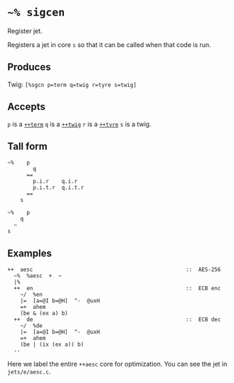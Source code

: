`~% sigcen`
===========

Register jet.

Registers a jet in core `s` so that it can be called when that code is run.

Produces
--------

Twig: `[%sgcn p=term q=twig r=tyre s=twig]`

Accepts
-------

`p` is a [`++term`]() `q` is a [`++twig`]() `r` is a [`++tyre`]() `s` is a
twig.

Tall form
---------

    ~%    p
            q
          ==
            p.i.r    q.i.r
            p.i.t.r  q.i.t.r
          ==
        s

    ~%    p
        q
      ~
    s


Examples
--------

    ++  aesc                                                ::  AES-256
      ~%  %aesc  +  ~
      |%
      ++  en                                                ::  ECB enc
        ~/  %en
        |=  [a=@I b=@H]  ^-  @uxH
        =+  ahem
        (be & (ex a) b)
      ++  de                                                ::  ECB dec
        ~/  %de
        |=  [a=@I b=@H]  ^-  @uxH
        =+  ahem
        (be | (ix (ex a)) b)
      --

Here we label the entire `++aesc` core for optimization. You can see the
jet in `jets/e/aesc.c`.
